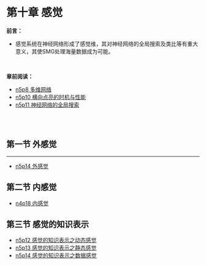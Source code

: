 # 第十章 感觉

**前言：**

- 感觉系统在神经网络形成了感觉维，其对神经网络的全局搜索及类比等有重大意义，其使SMG处理海量数据成为可能。

  ​


**章前阅读：**

- [n5p8 多维网络](../../手写笔记/Note5.md#n5p8-多维网络)
- [n5p10 横向点亮的时机与性能](../../手写笔记/Note5.md#n5p10-横向点亮的时机与性能)
- [n5p11 神经网络的全局搜索](../../手写笔记/Note5.md#n5p11-神经网络的全局搜索)




<br><br>

## 第一节 外感觉

---

* [n5p14 外感觉](../../手写笔记/Note5.md#n5p14-外感觉)



## 第二节 内感觉

* [n4p18 内感觉](../../手写笔记/Note4.md#n4p18内感觉)



## 第三节 感觉的知识表示

* [n5p12 感觉的知识表示之动态感觉](../../手写笔记/Note5.md#n5p12-感觉的知识表示之动态感觉)
* [n5p13 感觉的知识表示之静态感觉](../../手写笔记/Note5.md#n5p13-感觉的知识表示之静态感觉)
* [n5p14 感觉的知识表示之数据感觉](../../手写笔记/Note5.md#n5p14-感觉的知识表示之数据感觉)

